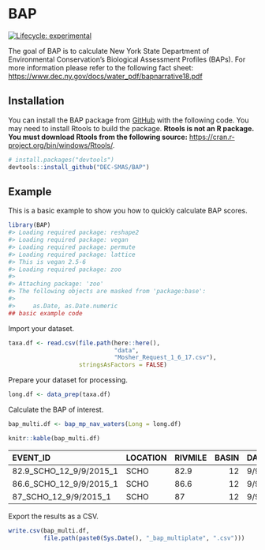 
<!-- README.md is generated from README.Rmd. Please edit that file -->

# BAP

<!-- badges: start -->

[![Lifecycle:
experimental](https://img.shields.io/badge/lifecycle-experimental-orange.svg)](https://www.tidyverse.org/lifecycle/#experimental)
<!-- badges: end -->

The goal of BAP is to calculate New York State Department of
Environmental Conservation’s Biological Assessment Profiles (BAPs). For
more information please refer to the following fact sheet:
<https://www.dec.ny.gov/docs/water_pdf/bapnarrative18.pdf>

## Installation

You can install the BAP package from [GitHub](https://github.com/) with
the following code. You may need to install Rtools to build the package.
**Rtools is not an R package. You must download Rtools from the
following source:** <https://cran.r-project.org/bin/windows/Rtools/>.

``` r
# install.packages("devtools")
devtools::install_github("DEC-SMAS/BAP")
```

## Example

This is a basic example to show you how to quickly calculate BAP scores.

``` r
library(BAP)
#> Loading required package: reshape2
#> Loading required package: vegan
#> Loading required package: permute
#> Loading required package: lattice
#> This is vegan 2.5-6
#> Loading required package: zoo
#> 
#> Attaching package: 'zoo'
#> The following objects are masked from 'package:base':
#> 
#>     as.Date, as.Date.numeric
## basic example code
```

Import your dataset.

``` r
taxa.df <- read.csv(file.path(here::here(),
                              "data",
                              "Mosher_Request_1_6_17.csv"),
                    stringsAsFactors = FALSE)
```

Prepare your dataset for processing.

``` r
long.df <- data_prep(taxa.df)
```

Calculate the BAP of interest.

``` r
bap_multi.df <- bap_mp_nav_waters(Long = long.df)
```

``` r
knitr::kable(bap_multi.df)
```

| EVENT\_ID                   | LOCATION | RIVMILE | BASIN | DATE     | RICHNESS | RICH\_SCORE | EPT\_RICH | EPT\_SCORE |  HBI | HBI\_SCORE |  SHANNON | SHANNON\_SCORE | FINAL\_SCORE |
| :-------------------------- | :------- | :------ | ----: | :------- | -------: | ----------: | --------: | ---------: | ---: | ---------: | -------: | -------------: | -----------: |
| 82.9\_SCHO\_12\_9/9/2015\_1 | SCHO     | 82.9    |    12 | 9/9/2015 |       37 |          10 |        16 |         10 | 3.15 |         10 | 4.737373 |             10 |           10 |
| 86.6\_SCHO\_12\_9/9/2015\_1 | SCHO     | 86.6    |    12 | 9/9/2015 |       36 |          10 |        16 |         10 | 3.88 |         10 | 4.692271 |             10 |           10 |
| 87\_SCHO\_12\_9/9/2015\_1   | SCHO     | 87      |    12 | 9/9/2015 |       36 |          10 |        13 |         10 | 4.33 |         10 | 4.907209 |             10 |           10 |

Export the results as a CSV.

``` r
write.csv(bap_multi.df, 
          file.path(paste0(Sys.Date(), "_bap_multiplate", ".csv")))
```
